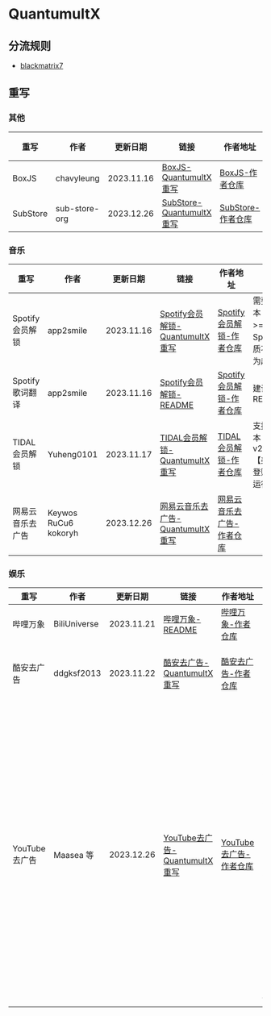 # QuantumultX
## 分流规则
- [blackmatrix7](https://github.com/blackmatrix7/ios_rule_script/tree/master/rule/QuantumultX)

## 重写
### 其他
| 重写 | 作者 | 更新日期 | 链接 | 作者地址 | 备注 |
| - | - | - | - | - | - |
| BoxJS | chavyleung | 2023.11.16 | [BoxJS-QuantumultX重写](https://cdn.jsdelivr.net/gh/Akimio521/BetterRuler@main/QuantumultX/Rewrite/BoxJS.snippet) | [BoxJS-作者仓库](https://github.com/chavyleung/scripts) |   |
| SubStore | sub-store-org | 2023.12.26 | [SubStore-QuantumultX重写](https://cdn.jsdelivr.net/gh/Akimio521/BetterRuler@main/QuantumultX/Rewrite/BoxJS.snippet) | [SubStore-作者仓库](https://github.com/sub-store-org/Sub-Store) |   |

### 音乐
| 重写 | 作者 | 更新日期 | 链接 | 作者地址 | 备注 |
| - | - | - | - | - | - |
| Spotify会员解锁 | app2smile | 2023.11.16 | [Spotify会员解锁-QuantumultX重写](https://cdn.jsdelivr.net/gh/Akimio521/BetterRuler@main/QuantumultX/Rewrite/Spotify/Spotify.snippet) | [Spotify会员解锁-作者仓库](https://github.com/app2smile/rules) | 需要系统版本>=iOS15；Spotify音质不能设置为超高 |
| Spotify歌词翻译 | app2smile  | 2023.11.16 | [Spotify会员解锁-README](https://github.com/Akimio521/BetterRuler/blob/main/QuantumultX/Rewrite/Spotify/README.md) | [Spotify会员解锁-作者仓库](https://github.com/app2smile/rules) | 建议先看README                                     |
| TIDAL会员解锁   | Yuheng0101 | 2023.11.17 | [TIDAL会员解锁-QuantumultX重写](https://cdn.jsdelivr.net/gh/Akimio521/BetterRuler@main/QuantumultX/Rewrite/TIDAL.snippet) | [TIDAL会员解锁-作者仓库](https://github.com/Yuheng0101/X)   | 支持软件版本：v2.93.2 【美区】先登账号, 再运行脚本 |
| 网易云音乐去广告 | Keywos RuCu6 kokoryh | 2023.12.26 | [网易云音乐去广告-QuantumultX重写](https://cdn.jsdelivr.net/gh/Akimio521/BetterRuler@main/QuantumultX/Rewrite/NeteaseCloudMusic/NeteaseCloudMusic_AD.snippet) | [网易云音乐去广告-作者仓库](https://gitlab.com/lodepuly/vpn_tool/) |  |

### 娱乐
| 重写 | 作者 | 更新日期 | 链接 | 作者地址 | 备注 |
| - | - | - | - | - | - |
| 哔哩万象 | BiliUniverse | 2023.11.21 | [哔哩万象-README](https://github.com/Akimio521/BetterRuler/blob/main/QuantumultX/Rewrite/BiliBili/README.md) | [哔哩万象-作者仓库](https://github.com/BiliUniverse) | 建议先看README |
| 酷安去广告 | ddgksf2013 | 2023.11.22 | [酷安去广告-QuantumultX重写](https://cdn.jsdelivr.net/gh/Akimio521/BetterRuler@main/QuantumultX/Rewrite/Coolapk.snippet) | [酷安去广告-作者仓库](https://github.com/ddgksf2013/Scripts) | JavaScript By @ddgksf2013；QuantumultX重写 By @Akimio521 |
| YouTube去广告 | Maasea 等 | 2023.12.26 | [YouTube去广告-QuantumultX重写](https://cdn.jsdelivr.net/gh/Akimio521/BetterRuler@main/QuantumultX/Rewrite/YouTube.snippet) | [YouTube去广告-作者仓库](https://gitlab.com/lodepuly/vpn_tool/) | 移除YouTube视频、瀑布流、搜索和Shorts中的广告，移除底部的上传按钮，增加画中画及解锁更多的字幕地区功能。移除YouTube Music底部的上传、选段和升级按钮，支持二者的后台播放。此插件不能与其他具有YouTube广告过滤能力的插件一起使用，并且需要禁用UDP协议的443端口。此插件仅建议iOS 15以上设备使用，支持Premium订阅用户使用，不支持tvOS设备。 |